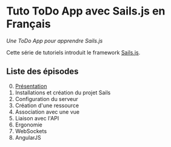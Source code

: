 # Tuto ToDo App avec Sails.js en Français

*Une ToDo App pour apprendre Sails.js*

Cette série de tutoriels introduit le framework 
[Sails.js](http://sailsjs.org/#!/).

## Liste des épisodes

0. [Présentation](https://github.com/SailsToDoAppTutorial/Francais/blob/master/Ep0#Épisode-0-présentation)
1. Installations et création du projet Sails
2. Configuration du serveur
3. Création d'une ressource
4. Association avec une vue
5. Liaison avec l'API
6. Ergonomie
7. WebSockets
8. AngularJS
